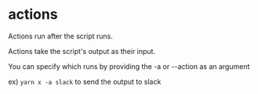 # actions

Actions run after the script runs.

Actions take the script's output as their input.

You can specify which runs by providing the -a <name> or --action <name> as an argument

ex) `yarn x -a slack` to send the output to slack

